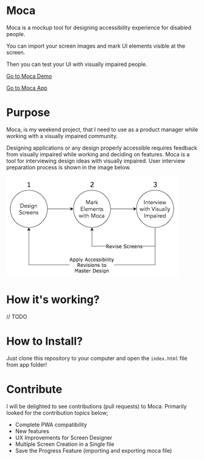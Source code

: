 # Moca

Moca is a mockup tool for designing accessibility experience for disabled people.

You can import your screen images and mark UI elements visible at the screen.

Then you can test your UI with visually impaired people.

[Go to Moca Demo](https://imesut.github.io/Moca/app/?demo=1)

[Go to Moca App](https://imesut.github.io/Moca/app/)

# Purpose

Moca, is my weekend project, that I need to use as a product manager while working with a visually impaired community.

Designing applications or any design properly accessible requires feedback from visually impaired while working and deciding on features. Moca is a tool for interviewing design ideas with visually impaired. User interview preparation process is shown in the image below.

![Accessible Screen Design Steps Visualized; Step 1: Design Screens, Step 2: Mark Elements with Moca, Step 3: Interview with Visually Impaired, Use opinions from interview to reshape Moca design at step 2 and master screens at step 1](assets/drawing/3Steps.png)

# How it's working?

// TODO

# How to Install?

Just clone this repository to your computer and open the ```index.html``` file from app folder!

# Contribute

I will be delighted to see contributions (pull requests) to Moca. Primarily looked for the contribution topics below; 

- Complete PWA compatibility
- New features
- UX Improvements for Screen Designer
- Multiple Screen Creation in a Single file
- Save the Progress Feature (importing and exporting moca file)